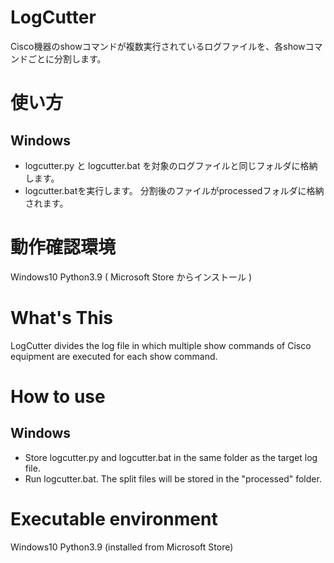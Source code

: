 # LogCutter
Cisco機器のshowコマンドが複数実行されているログファイルを、各showコマンドごとに分割します。

# 使い方
## Windows
* logcutter.py と logcutter.bat を対象のログファイルと同じフォルダに格納します。
* logcutter.batを実行します。
分割後のファイルがprocessedフォルダに格納されます。

# 動作確認環境
Windows10 Python3.9 ( Microsoft Store からインストール )


# 

# What's This
LogCutter divides the log file in which multiple show commands of Cisco equipment are executed for each show command.

# How to use
## Windows
* Store logcutter.py and logcutter.bat in the same folder as the target log file.
* Run logcutter.bat.
The split files will be stored in the "processed" folder.

# Executable environment 
Windows10 Python3.9 (installed from Microsoft Store)
